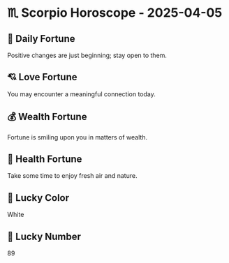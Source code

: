 # ♏ Scorpio Horoscope - 2025-04-05

## 🎯 Daily Fortune

Positive changes are just beginning; stay open to them.

## 💘 Love Fortune

You may encounter a meaningful connection today.

## 💰 Wealth Fortune

Fortune is smiling upon you in matters of wealth.

## 🌱 Health Fortune

Take some time to enjoy fresh air and nature.

## 🎨 Lucky Color

White

## 🔢 Lucky Number

89
